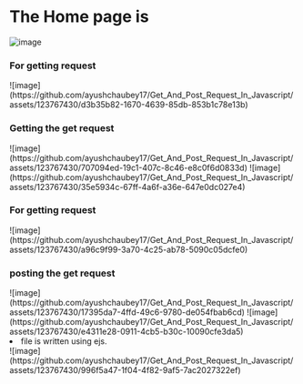<h1>The Home page is </h1>

![image](https://github.com/ayushchaubey17/Get_And_Post_Request_In_Javascript/assets/123767430/07e43ce8-917f-4119-ae7d-3227e916ed30)



<h3>For getting request</h3>
![image](https://github.com/ayushchaubey17/Get_And_Post_Request_In_Javascript/assets/123767430/d3b35b82-1670-4639-85db-853b1c78e13b)


<h3>Getting the get request</h3>
![image](https://github.com/ayushchaubey17/Get_And_Post_Request_In_Javascript/assets/123767430/707094ed-19c1-407c-8c46-e8c0f6d0833d)
![image](https://github.com/ayushchaubey17/Get_And_Post_Request_In_Javascript/assets/123767430/35e5934c-67ff-4a6f-a36e-647e0dc027e4)


<h3>For getting request</h3>
![image](https://github.com/ayushchaubey17/Get_And_Post_Request_In_Javascript/assets/123767430/a96c9f99-3a70-4c25-ab78-5090c05dcfe0)


<h3>posting the get request</h3>
![image](https://github.com/ayushchaubey17/Get_And_Post_Request_In_Javascript/assets/123767430/17395da7-4ffd-49c6-9780-de054fbab6cd)
![image](https://github.com/ayushchaubey17/Get_And_Post_Request_In_Javascript/assets/123767430/e4311e28-0911-4cb5-b30c-10090cfe3da5)


<li>file is written using ejs.</li>
![image](https://github.com/ayushchaubey17/Get_And_Post_Request_In_Javascript/assets/123767430/996f5a47-1f04-4f82-9af5-7ac2027322ef)


